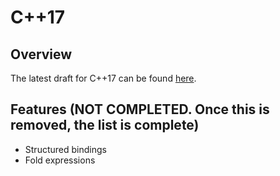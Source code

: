 # C++17

## Overview

The latest draft for C++17 can be found [here](https://github.com/cplusplus/draft/blob/master/papers/n4687.pdf).

## Features (NOT COMPLETED. Once this is removed, the list is complete)
* Structured bindings
* Fold expressions
